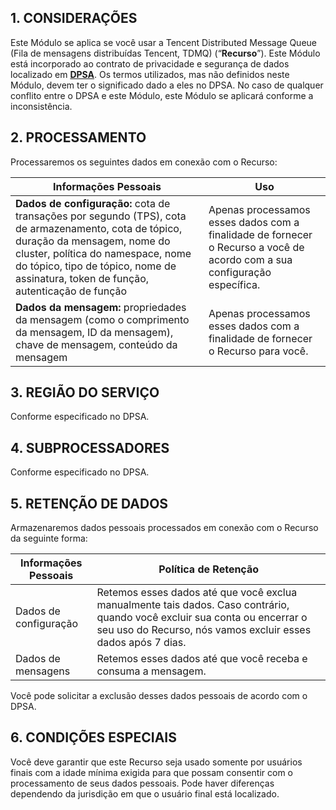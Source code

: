## 1. CONSIDERAÇÕES

Este Módulo se aplica se você usar a Tencent Distributed Message Queue (Fila de mensagens distribuídas Tencent, TDMQ) (“**Recurso**”). Este Módulo está incorporado ao contrato de privacidade e segurança de dados localizado em [**DPSA**](https://intl.cloud.tencent.com/document/product/301/17347). Os termos utilizados, mas não definidos neste Módulo, devem ter o significado dado a eles no DPSA. No caso de qualquer conflito entre o DPSA e este Módulo, este Módulo se aplicará conforme a inconsistência.

## 2. PROCESSAMENTO

Processaremos os seguintes dados em conexão com o Recurso:

| **Informações Pessoais**                                     | **Uso**                                 |
| ------------------------------------------------------------ | ------------------------------------------------------------ |
| **Dados de configuração:** cota de transações por segundo (TPS), cota de armazenamento, cota de tópico,  duração da mensagem, nome do cluster, política do namespace, nome do tópico, tipo de tópico,  nome de assinatura, token de função, autenticação de função | Apenas processamos esses dados  com a finalidade de fornecer o Recurso a você de acordo com a sua  configuração específica. |
| **Dados da mensagem:** propriedades da  mensagem (como o comprimento da mensagem, ID da mensagem), chave de mensagem, conteúdo da  mensagem | Apenas processamos esses dados  com a finalidade de fornecer o Recurso para você. |

## 3. REGIÃO DO SERVIÇO

Conforme especificado no DPSA.

## 4. SUBPROCESSADORES

Conforme especificado no DPSA.

## 5. RETENÇÃO DE DADOS

Armazenaremos dados pessoais processados em conexão com o Recurso da seguinte forma:

| **Informações Pessoais** | **Política de  Retenção**                    |
| ------------------------ | ------------------------------------------------------------ |
| Dados de configuração       | Retemos esses dados até que você exclua manualmente  tais dados. Caso contrário, quando você excluir sua conta ou encerrar o seu  uso do Recurso, nós vamos excluir esses dados após 7 dias. |
| Dados de mensagens             | Retemos esses dados até que você receba  e consuma a mensagem. |

Você pode solicitar a exclusão desses dados pessoais de acordo com o DPSA.

## 6. CONDIÇÕES ESPECIAIS

Você deve garantir que este Recurso seja usado somente por usuários finais com a idade mínima exigida para que possam consentir com o processamento de seus dados pessoais. Pode haver diferenças dependendo da jurisdição em que o usuário final está localizado.


